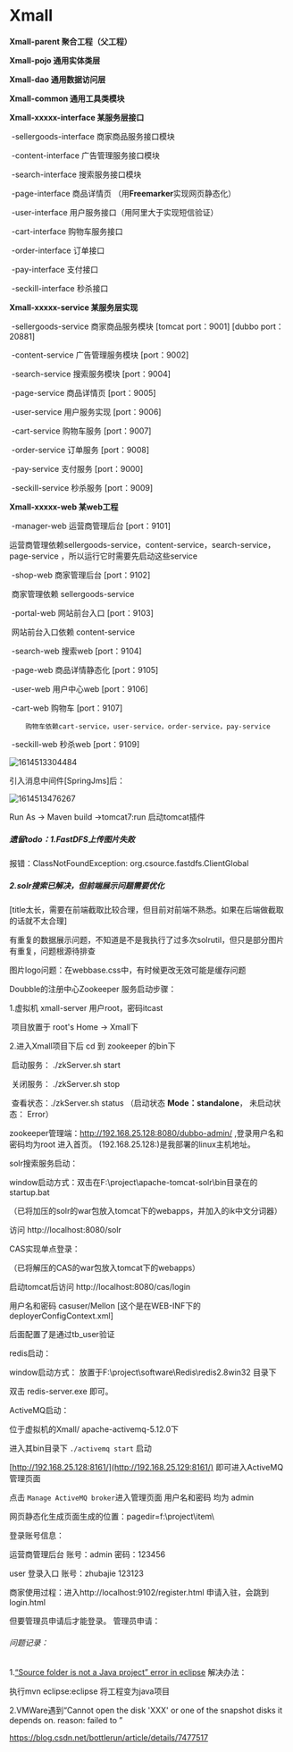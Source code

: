 # Xmall



**Xmall-parent 聚合工程（父工程）**

**Xmall-pojo 通用实体类层**

**Xmall-dao 通用数据访问层**

**Xmall-common 通用工具类模块**

**Xmall-xxxxx-interface  某服务层接口** 

​	-sellergoods-interface 商家商品服务接口模块

​	-content-interface 广告管理服务接口模块

​	-search-interface 搜索服务接口模块

​	-page-interface 商品详情页 （用**Freemarker**实现网页静态化）

​	-user-interface  用户服务接口（用阿里大于实现短信验证）

​	-cart-interface 购物车服务接口

​	-order-interface 订单接口

​	-pay-interface 支付接口

​	-seckill-interface 秒杀接口

**Xmall-xxxxx-service   某服务层实现**

​	-sellergoods-service 商家商品服务模块    [tomcat port：9001] [dubbo port：20881]

​	-content-service 广告管理服务模块   [port：9002]

​	-search-service 搜索服务模块 [port：9004]

​	-page-service 商品详情页  [port：9005]

​	-user-service 用户服务实现 [port：9006]

​	-cart-service 购物车服务 [port：9007]

​	-order-service 订单服务 [port：9008]

​	-pay-service 支付服务 [port：9000]

​	-seckill-service 秒杀服务 [port：9009]

**Xmall-xxxxx-web     某web工程**  

​	-manager-web  运营商管理后台    [port：9101]

​		运营商管理依赖sellergoods-service，content-service，search-service，page-service  ，所以运行它时需要先启动这些service

​	-shop-web  商家管理后台    [port：9102]

​		商家管理依赖 sellergoods-service

​	-portal-web  网站前台入口    [port：9103]

​		网站前台入口依赖 content-service

​	-search-web  搜索web   [port：9104]

​	-page-web   商品详情静态化  [port：9105]

​	-user-web  用户中心web  [port：9106]

​	-cart-web 购物车 [port：9107]

  		购物车依赖cart-service，user-service，order-service，pay-service

​	-seckill-web 秒杀web  [port：9109]



![1614513304484](C:\Users\Admin\AppData\Roaming\Typora\typora-user-images\1614513304484.png)



引入消息中间件[SpringJms]后：

![1614513476267](C:\Users\Admin\AppData\Roaming\Typora\typora-user-images\1614513476267.png)



Run As -> Maven build ->tomcat7:run 启动tomcat插件



##### 遗留todo：1.FastDFS上传图片失败

报错：ClassNotFoundException: org.csource.fastdfs.ClientGlobal

##### 2.solr搜索已解决，但前端展示问题需要优化

[title太长，需要在前端截取比较合理，但目前对前端不熟悉。如果在后端做截取的话就不太合理]

有重复的数据展示问题，不知道是不是我执行了过多次solrutil，但只是部分图片有重复，问题根源待排查



图片logo问题：在webbase.css中，有时候更改无效可能是缓存问题











Doubble的注册中心Zookeeper 服务启动步骤：

1.虚拟机 xmall-server    用户root，密码itcast

​       项目放置于 root's Home ->  Xmall下

2.进入Xmall项目下后 cd 到 zookeeper 的bin下

​		启动服务： ./zkServer.sh start

​                关闭服务： ./zkServer.sh stop

​		查看状态：./zkServer.sh status （启动状态 **Mode：standalone**， 未启动状态： Error）

zookeeper管理端：http://192.168.25.128:8080/dubbo-admin/ ,登录用户名和密码均为root 进入首页。 (192.168.25.128:)是我部署的linux主机地址。



solr搜索服务启动：

window启动方式：双击在F:\project\apache-tomcat-solr\bin目录在的startup.bat

（已将加压的solr的war包放入tomcat下的webapps，并加入的ik中文分词器）

访问 http://localhost:8080/solr 



CAS实现单点登录：

（已将解压的CAS的war包放入tomcat下的webapps）

启动tomcat后访问 http://localhost:8080/cas/login

用户名和密码 casuser/Mellon  [这个是在WEB-INF下的deployerConfigContext.xml]

后面配置了是通过tb_user验证



redis启动：

window启动方式： 放置于F:\project\software\Redis\redis2.8win32 目录下

双击 redis-server.exe 即可。



ActiveMQ启动：

位于虚拟机的Xmall/ apache-activemq-5.12.0下

进入其bin目录下  `./activemq start` 启动

[http://192.168.25.128:8161/](http://192.168.25.129:8161/)  即可进入ActiveMQ管理页面

点击 `Manage ActiveMQ broker`进入管理页面    用户名和密码  均为 admin 



网页静态化生成页面生成的位置：pagedir=f:\\project\\item\\



登录账号信息：

运营商管理后台   账号：admin   密码：123456

user 登录入口  账号：zhubajie  123123

商家使用过程：进入http://localhost:9102/register.html 申请入驻，会跳到login.html

但要管理员申请后才能登录。 管理员申请：









###### 问题记录：

1.[“Source folder is not a Java project” error in eclipse](https://stackoverflow.com/questions/11719545/source-folder-is-not-a-java-project-error-in-eclipse)  解决办法：

执行mvn eclipse:eclipse 将工程变为java项目

2.VMWare遇到“Cannot open the disk 'XXX' or one of the snapshot disks it depends on. reason: failed to ”

https://blog.csdn.net/bottlerun/article/details/7477517